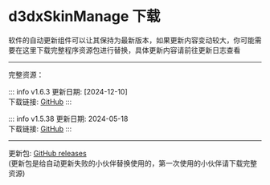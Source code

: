 # d3dxSkinManage 下载

软件的自动更新组件可以让其保持为最新版本，如果更新内容变动较大，你可能需要在这里下载完整程序资源包进行替换，具体更新内容请前往更新日志查看

---

完整资源：

::: info v1.6.3
更新日期: [2024-12-10]<br/>
下载链接:
[GitHub](https://github.com/numlinka/d3dxSkinManage/releases/download/v1.6.3/d3dxSkinManage.zip)
:::

::: info v1.5.38
更新日期: 2024-05-18 <br/>
下载链接:
[GitHub](https://github.com/numlinka/d3dxSkinManage/releases/download/v1.5.38/d3dxSkinManage_v1.5.38.zip)
:::

---

更新包: [ GitHub releases ](https://github.com/numlinka/d3dxSkinManage/releases)<br/>
(更新包是给自动更新失败的小伙伴替换使用的，第一次使用的小伙伴请下载完整资源)
